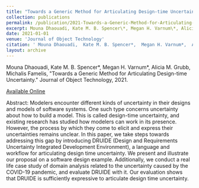 ```yaml
---
title: "Towards a Generic Method for Articulating Design-time Uncertainty"
collection: publications
permalink: /publication/2021-Towards-a-Generic-Method-for-Articulating-Design-time-Uncertainty
excerpt: Mouna Dhaouadi, Kate M. B. Spencer\*, Megan H. Varnum\*, Alicia M. Grubb, Michalis Famelis
date: 2021-01-01
venue: 'Journal of Object Technology'
citation: ' Mouna Dhaouadi,  Kate M. B. Spencer*,  Megan H. Varnum*,  Alicia M. Grubb,  Michalis Famelis, "Towards a Generic Method for Articulating Design-time Uncertainty." Journal of Object Technology, 2021.'
layout: archive
---
```

 Mouna Dhaouadi,  Kate M. B. Spencer\*,  Megan H. Varnum\*,  Alicia M. Grubb,  Michalis Famelis, "Towards a Generic Method for Articulating Design-time Uncertainty." Journal of Object Technology, 2021.

[Available Online](http://www.jot.fm/issues/issue_2021_03/article3.pdf)

Abstract: Modelers encounter different kinds of uncertainty in their designs and models of software systems. One such type concerns uncertainty about how to build a model. This is called design-time uncertainty, and existing research has studied how modelers can work in its presence. However, the process by which they come to elicit and express their uncertainties remains unclear. In this paper, we take steps towards addressing this gap by introducing DRUIDE (Design and Requirements Uncertainty Integrated Development Environment), a language and workflow for articulating design time uncertainty. We present and illustrate our proposal on a software design example. Additionally, we conduct a real life case study of domain analysis related to the uncertainty caused by the COVID-19 pandemic, and evaluate DRUIDE with it. Our evaluation shows that DRUIDE is sufficiently expressive to articulate design time uncertainty.
